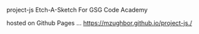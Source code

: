   project-js
 Etch-A-Sketch
For GSG Code Academy

hosted on Github Pages ...
https://mzughbor.github.io/project-js./
